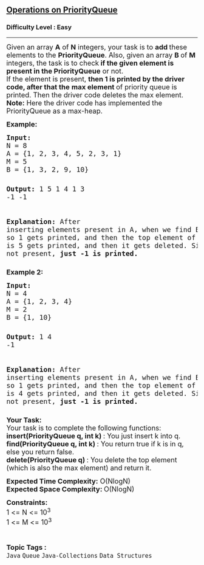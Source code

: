 <h2><a href="https://www.geeksforgeeks.org/problems/operations-on-priorityqueue/1?page=2&difficulty=Easy,Medium,Hard&sortBy=accuracy">Operations on PriorityQueue</a></h2><h3>Difficulty Level : Easy</h3><hr><div class="problems_problem_content__Xm_eO"><p><span style="font-size: 18px;">Given an array <strong>A</strong> of <strong>N</strong> integers, your task is to <strong>add </strong>these elements to the <strong>PriorityQueue</strong>. Also, given an array <strong>B </strong>of <strong>M</strong> integers, the task is to check<strong> if the given element is present in the PriorityQueue</strong> or not.<br>If the element is present, <strong>then 1 is printed by the driver code, after that the</strong> <strong>max element </strong>of priority queue is printed. Then the driver code deletes the max element.<br><strong>Note:</strong> Here the driver code has implemented the PriorityQueue as a max-heap.</span></p>
<p><strong><span style="font-size: 18px;">Example:</span></strong></p>
<pre><span style="font-size: 18px;"><strong>Input:</strong>
N = 8
A = {1, 2, 3, 4, 5, 2, 3, 1}
M = 5
B = {1, 3, 2, 9, 10}</span>

<span style="font-size: 18px;"><strong>Output:</strong>
1
5
1
4
1
3
-1
-1</span>

<span style="font-size: 18px;"><strong>Explanation:
</strong>After inserting elements present in A, when we find B[0]=1, 
which is present, so 1 gets printed, and then the 
top element of the PriorityQueue which is 5 gets 
printed, and then it gets deleted. Similarly, when 
element is not present,<strong> just -1 is printed.<br></strong></span></pre>
<p><span style="font-size: 18px;"><strong>Example 2:</strong></span></p>
<pre><span style="font-size: 18px;"><strong>Input:</strong>
N = 4
A = {1, 2, 3, 4}
M = 2
B = {1, 10}</span>

<span style="font-size: 18px;"><strong>Output:</strong>
1
4
-1</span>

<span style="font-size: 18px;"><strong>Explanation:
</strong>After inserting elements present in A, when we find B[0]=1, 
which is present, so 1 gets printed, and then the 
top element of the PriorityQueue which is 4 gets 
printed, and then it gets deleted. Similarly, when 
element is not present,<strong> just -1 is printed.</strong></span></pre>
<p><span style="font-size: 18px;"><strong>Your Task:</strong><br>Your task is to complete the following functions:<br><strong>insert(PriorityQueue q, int k) </strong>: You just insert k into q.<br><strong>find(PriorityQueue q, int k) </strong>: You return true if k is in q, else you return false.<br><strong>delete(PriorityQueue q) </strong>: You delete the top element (which is also the max element) and return it.</span></p>
<p><span style="font-size: 18px;"><strong>Expected Time Complexity:</strong> O(NlogN)<br><strong>Expected Space Complexity: </strong>O(NlogN)</span></p>
<p><span style="font-size: 18px;"><strong>Constraints:</strong><br>1 &lt;= N &lt;= 10<sup>3</sup><br>1 &lt;= M &lt;= 10<sup>3</sup></span></p></div><br><p><span style=font-size:18px><strong>Topic Tags : </strong><br><code>Java</code>&nbsp;<code>Queue</code>&nbsp;<code>Java-Collections</code>&nbsp;<code>Data Structures</code>&nbsp;